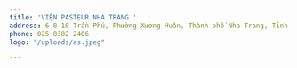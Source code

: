 ```yaml
---
title: 'VIỆN PASTEUR NHA TRANG '
address: 6-8-10 Trần Phú, Phường Xương Huân, Thành phố Nha Trang, Tỉnh Khánh Hòa
phone: 025 8382 2406
logo: "/uploads/as.jpeg"

---
```

